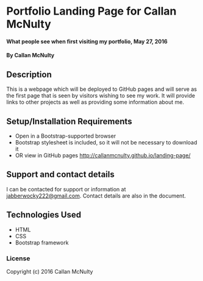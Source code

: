 # Portfolio Landing Page for Callan McNulty

#### What people see when first visiting my portfolio, May 27, 2016

#### By Callan McNulty

## Description

This is a webpage which will be deployed to GitHub pages and will serve as the first page that is seen by visitors wishing to see my work. It will provide links to other projects as well as providing some information about me.

## Setup/Installation Requirements

* Open in a Bootstrap-supported browser
* Bootstrap stylesheet is included, so it will not be necessary to download it
* OR view in GitHub pages http://callanmcnulty.github.io/landing-page/

## Support and contact details

I can be contacted for support or information at jabberwocky222@gmail.com.
Contact details are also in the document.

## Technologies Used

* HTML
* CSS
* Bootstrap framework

### License

Copyright (c) 2016 Callan McNulty
